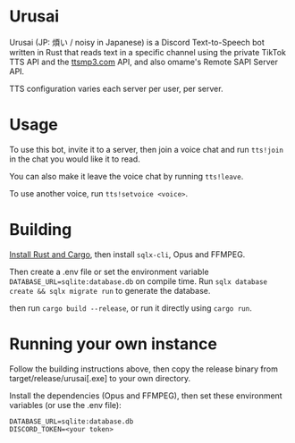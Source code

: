 # Urusai

Urusai (JP: 煩い / noisy in Japanese) is a Discord Text-to-Speech bot written in Rust that reads text in a specific channel using the private TikTok TTS API and the [ttsmp3.com](https://ttsmp3.com/) API, and also omame's Remote SAPI Server API.

TTS configuration varies each server per user, per server.


# Usage

To use this bot, invite it to a server, then join a voice chat and run `tts!join` in the chat you would like it to read.

You can also make it leave the voice chat by running `tts!leave`.

To use another voice, run `tts!setvoice <voice>`.


# Building

[Install Rust and Cargo](https://www.rust-lang.org/), then install `sqlx-cli`, Opus and FFMPEG.

Then create a .env file or set the environment variable `DATABASE_URL=sqlite:database.db` on compile time. Run `sqlx database create && sqlx migrate run` to generate the database.

then run `cargo build --release`, or run it directly using `cargo run`.

# Running your own instance

Follow the building instructions above, then copy the release binary from target/release/urusai[.exe] to your own directory.

Install the dependencies (Opus and FFMPEG), then set these environment variables (or use the .env file):

```
DATABASE_URL=sqlite:database.db
DISCORD_TOKEN=<your token>
```